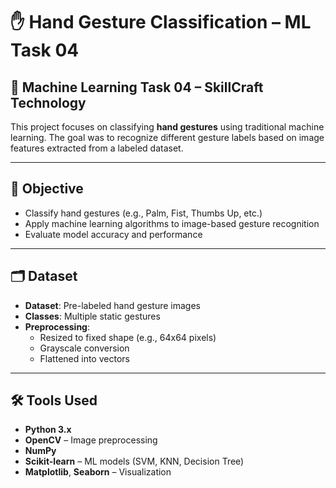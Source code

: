# ✋ Hand Gesture Classification – ML Task 04

## 🧠 Machine Learning Task 04 – SkillCraft Technology

This project focuses on classifying **hand gestures** using traditional machine learning. The goal was to recognize different gesture labels based on image features extracted from a labeled dataset.

---

## 🎯 Objective

- Classify hand gestures (e.g., Palm, Fist, Thumbs Up, etc.)
- Apply machine learning algorithms to image-based gesture recognition
- Evaluate model accuracy and performance

---

## 🗂️ Dataset

- **Dataset**: Pre-labeled hand gesture images
- **Classes**: Multiple static gestures
- **Preprocessing**:
  - Resized to fixed shape (e.g., 64x64 pixels)
  - Grayscale conversion
  - Flattened into vectors

---

## 🛠️ Tools Used

- **Python 3.x**
- **OpenCV** – Image preprocessing
- **NumPy**
- **Scikit-learn** – ML models (SVM, KNN, Decision Tree)
- **Matplotlib**, **Seaborn** – Visualization

